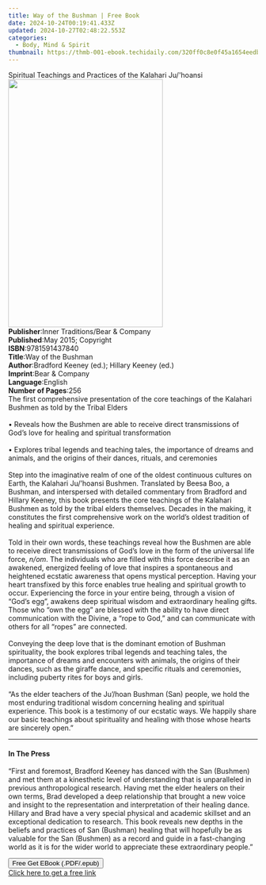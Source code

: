 ```yaml
---
title: Way of the Bushman | Free Book
date: 2024-10-24T00:19:41.433Z
updated: 2024-10-27T02:48:22.553Z
categories:
  - Body, Mind & Spirit
thumbnail: https://thmb-001-ebook.techidaily.com/320ff0c8e0f45a1654eedb473391d7011baccd3c2c457a5f8286507df885efe5.jpg
---
```

<main id="book-container">
  <div class="flex flex-col">
    <div class="book-brief flex-1 py-6 px-4 sm:p-6 md:py-10 md:px-8">
      <!-- brief-->
      <div class="book-brief-main">
        Spiritual Teachings and Practices of the Kalahari Ju/'hoansi
      </div>
    </div>
    <div
      class="book-meta-info flex-1 grid gap-4 col-start-1 col-end-3 row-start-1 sm:mb-6 sm:grid-cols-4 lg:gap-6 lg:col-start-2 lg:row-end-6 lg:row-span-6 lg:mb-0"
    >
      <div
        class="book-meta-info-left place-content-center mt-4 p-4 text-sm leading-6 col-start-2 col-span-2 dark:text-slate-400"
      >
        <img
          class="w-full h-500 object-cover rounded-lg sm:h-255 sm:col-span-2 lg:col-span-full"
          src="https://img-001-ebook.techidaily.com/9763006f914c9854045390b57ce25c924f5b3c6608ebfd63bf8b0914103c0280.jpg"
          alt=""
          width="312"
          height="500"
        />
      </div>
      <div
        class="book-meta-info-right mt-2 col-start-1 row-start-2 col-span-3 self-center"
      >
        <!-- meta data  -->
        <div class="flex flex-col px-4 md:px-8">
          <div class="flex-1">
            <strong>Publisher</strong>:<span class="px-2"
              >Inner Traditions/Bear &amp; Company</span
            >
          </div>
          <div class="flex-1">
            <strong>Published</strong>:<span class="px-2"
              >May 2015; Copyright</span
            >
          </div>
          <div class="flex-1">
            <strong>ISBN</strong>:<span class="px-2">9781591437840</span>
          </div>
          <div class="flex-1">
            <strong>Title</strong>:<span class="px-2">Way of the Bushman</span>
          </div>
          <div class="flex-1">
            <strong>Author</strong>:<span class="px-2"
              >Bradford Keeney (ed.); Hillary Keeney (ed.)</span
            >
          </div>
          <div class="flex-1">
            <strong>Imprint</strong>:<span class="px-2"
              >Bear &amp; Company</span
            >
          </div>
          <div class="flex-1">
            <strong>Language</strong>:<span class="px-2">English</span>
          </div>
          <div class="flex-1">
            <strong>Number of Pages</strong>:<span class="px-2">256</span>
          </div>
        </div>
      </div>
    </div>
    <div class="book-description flex-1 py-6 px-4 sm:p-6 md:py-10 md:px-8">
      <div class="book-description-main">
        <div accordion-content="" id="description">
          The first comprehensive presentation of the core teachings of the
          Kalahari Bushmen as told by the Tribal Elders <br />
          <br />• Reveals how the Bushmen are able to receive direct
          transmissions of God’s love for healing and spiritual transformation
          <br />
          <br />• Explores tribal legends and teaching tales, the importance of
          dreams and animals, and the origins of their dances, rituals, and
          ceremonies <br />
          <br />Step into the imaginative realm of one of the oldest continuous
          cultures on Earth, the Kalahari Ju/’hoansi Bushmen. Translated by
          Beesa Boo, a Bushman, and interspersed with detailed commentary from
          Bradford and Hillary Keeney, this book presents the core teachings of
          the Kalahari Bushmen as told by the tribal elders themselves. Decades
          in the making, it constitutes the first comprehensive work on the
          world’s oldest tradition of healing and spiritual experience. <br />
          <br />Told in their own words, these teachings reveal how the Bushmen
          are able to receive direct transmissions of God’s love in the form of
          the universal life force, <i>n/om</i>. The individuals who are filled
          with this force describe it as an awakened, energized feeling of love
          that inspires a spontaneous and heightened ecstatic awareness that
          opens mystical perception. Having your heart transfixed by this force
          enables true healing and spiritual growth to occur. Experiencing the
          force in your entire being, through a vision of “God’s egg”, awakens
          deep spiritual wisdom and extraordinary healing gifts. Those who “own
          the egg” are blessed with the ability to have direct communication
          with the Divine, a “rope to God,” and can communicate with others for
          all “ropes” are connected. <br />
          <br />Conveying the deep love that is the dominant emotion of Bushman
          spirituality, the book explores tribal legends and teaching tales, the
          importance of dreams and encounters with animals, the origins of their
          dances, such as the giraffe dance, and specific rituals and
          ceremonies, including puberty rites for boys and girls. <br />
          <br />“As the elder teachers of the Ju’/hoan Bushman (San) people, we
          hold the most enduring traditional wisdom concerning healing and
          spiritual experience. This book is a testimony of our ecstatic ways.
          We happily share our basic teachings about spirituality and healing
          with those whose hearts are sincerely open.”
        </div>
        <div class="accordion-fader"></div>
      </div>
    </div>
    <div class="book-excerpts flex-1 py-6 px-4 sm:p-6 md:py-10 md:px-8">
      <!-- excerpts-->
      <div class="book-excerpts-main">
        <hr />
        <h4 class="placeholder placeholder-heading">
          <span>In The Press</span>
        </h4>
        <p>
          “First and foremost, Bradford Keeney has danced with the San (Bushmen)
          and met them at a kinesthetic level of understanding that is
          unparalleled in previous anthropological research. Having met the
          elder healers on their own terms, Brad developed a deep relationship
          that brought a new voice and insight to the representation and
          interpretation of their healing dance. Hillary and Brad have a very
          special physical and academic skillset and an exceptional dedication
          to research. This book reveals new depths in the beliefs and practices
          of San (Bushman) healing that will hopefully be as valuable for the
          San (Bushmen) as a record and guide in a fast-changing world as it is
          for the wider world to appreciate these extraordinary people.”
        </p>
      </div>
    </div>
    <div
      class="book-about-author flex-1 py-6 px-4 sm:p-6 md:py-10 md:px-8"
    ></div>
    <div class="book-free-get flex-1 py-6 px-4 sm:p-6 md:py-10 md:px-8">
      <button
        id="btn-free-get"
        class="bg-blue-500 hover:bg-blue-700 text-white font-bold py-2 px-4 rounded"
      >
        Free Get EBook (.PDF/.epub)
      </button>
      <div id="countdown-display" class="px-2 text-lg mt-2"></div>
      <a
        id="free-link"
        class="hidden bg-blue-500 hover:bg-blue-700 text-white font-bold py-2 px-4 rounded"
        href="https://www.ebooks.com/en-us/book/95782371/way-of-the-bushman/bradford-keeney/"
        target="_blank"
        >Click here to get a free link</a
      >
    </div>
    <script>
      let countdownTime = 0;
      let countdownInterval = null;
      document
        .getElementById('btn-free-get')
        .addEventListener('click', startCountdown);
      function startCountdown() {
        countdownTime = new Date().getTime() + 60000 * 3;
        countdownInterval = setInterval(updateCountdown, 1000);
        document.getElementById('btn-free-get').disabled = true;
        document
          .getElementById('btn-free-get')
          .classList.add('bg-gray-500', 'cursor-not-allowed');
      }
      function updateCountdown() {
        let currentTime = new Date().getTime();
        let timeLeft = countdownTime - currentTime;
        let secondsLeft = Math.floor(timeLeft / 1000);
        document.getElementById('countdown-display').innerHTML =
          `Remaining time: ${secondsLeft} seconds.`;
        if (secondsLeft <= 0) {
          clearInterval(countdownInterval);
          document.getElementById('btn-free-get').classList.add('hidden');
          document.getElementById('free-link').classList.remove('hidden');
          document.getElementById('countdown-display').innerHTML = '';
        }
      }
    </script>
  </div>
</main>

<ins class="adsbygoogle"
      style="display:block"
      data-ad-client="ca-pub-7571918770474297"
      data-ad-slot="8358498916"
      data-ad-format="auto"
      data-full-width-responsive="true"></ins>
    